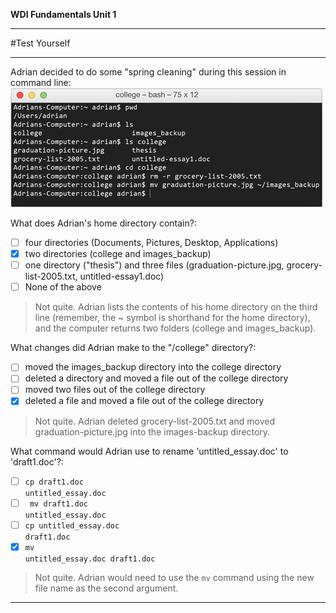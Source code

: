 **WDI Fundamentals Unit 1**

---

#Test Yourself

---

Adrian decided to do some "spring cleaning" during this session in command line:
<br>
![Command Line](../assets/chapter1/quiz3.gif)

What does Adrian's home directory contain?:
- [ ] four directories (Documents, Pictures, Desktop, Applications)
- [x] two directories (college and images_backup)
- [ ] one directory ("thesis") and three files (graduation-picture.jpg, grocery-list-2005.txt, untitled-essay1.doc) 
- [ ] None of the above

> Not quite.
> Adrian lists the contents of his home directory on the third line (remember, the ~ symbol is shorthand for the home directory), and the computer returns two folders (college and images_backup).

What changes did Adrian make to the "/college" directory?:
- [ ] moved the images_backup directory into the college directory
- [ ] deleted a directory and moved a file out of the college directory
- [ ] moved two files out of the college directory
- [x] deleted a file and moved a file out of the college directory

> Not quite.
> Adrian deleted grocery-list-2005.txt and moved graduation-picture.jpg into the images-backup directory.

What command would Adrian use to rename 'untitled_essay.doc' to 'draft1.doc'?:
- [ ] <code>cp draft1.doc untitled_essay.doc</code>
- [ ] <code> mv draft1.doc untitled_essay.doc</code>
- [ ] <code>cp untitled_essay.doc draft1.doc</code>
- [x] <code>mv untitled_essay.doc draft1.doc</code>

> Not quite.
> Adrian would need to use the <code>mv</code> command using the new file name as the second argument.

---
